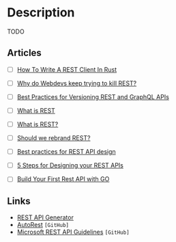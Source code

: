 # Description

TODO


## Articles

- [ ] [How To Write A REST Client In Rust](https://www.lpalmieri.com/posts/how-to-write-a-rest-client-in-rust-with-reqwest-and-wiremock/)
- [ ] [Why do Webdevs keep trying to kill REST?](https://www.swyx.io/client-server-battle/)
- [ ] [Best Practices for Versioning REST and GraphQL APIs](https://www.moesif.com/blog/technical/api-design/Best-Practices-for-Versioning-REST-and-GraphQL-APIs/)
- [ ] [What is REST](https://restfulapi.net/)
- [ ] [What is REST?](https://www.crudful.com/guides/what-is-rest)
- [ ] [Should we rebrand REST?](https://kieranpotts.com/rebranding-rest/)
- [ ] [Best practices for REST API design](https://stackoverflow.blog/2020/03/02/best-practices-for-rest-api-design/)
- [ ] [5 Steps for Designing your REST APIs](https://www.wutsi.com/read/246/5-steps-for-designing-your-rest-apis)
- [ ] [Build Your First Rest API with GO](https://dev.to/moficodes/build-your-first-rest-api-with-go-2gcj)


## Links

- [REST API Generator](https://retool.com/api-generator/)
- [AutoRest](https://github.com/Azure/autorest) `[GitHub]`
- [Microsoft REST API Guidelines](https://github.com/Microsoft/api-guidelines/blob/master/Guidelines.md) `[GitHub]`
